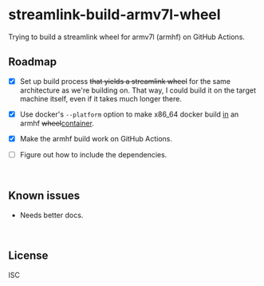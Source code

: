 ﻿
<!--#echo json="package.json" key="name" underline="=" -->
streamlink-build-armv7l-wheel
=============================
<!--/#echo -->

<!--#echo json="package.json" key="description" -->
Trying to build a streamlink wheel for armv7l (armhf) on GitHub Actions.
<!--/#echo -->


Roadmap
-------

* [x] Set up build process <del>that yields a streamlink wheel</del>
  for the same architecture as we're building on. That way, I could build
  it on the target machine itself, even if it takes much longer there.
* [x] Use docker's `--platform` option to make x86_64 docker
  build <ins>in</ins> an armhf <del>wheel</del><ins>container</ins>.
* [x] Make the armhf build work on GitHub Actions.
* [ ] Figure out how to include the dependencies.






<!--#toc stop="scan" -->


&nbsp;


Known issues
------------

* Needs better docs.




&nbsp;


License
-------
<!--#echo json="package.json" key=".license" -->
ISC
<!--/#echo -->
